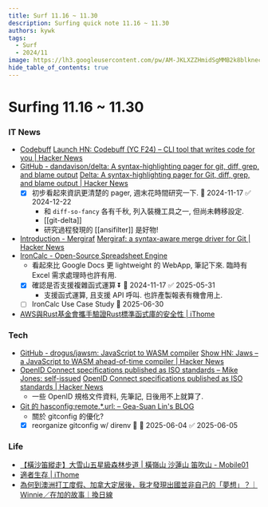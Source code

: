 ```yaml
---
title: Surf 11.16 ~ 11.30
description: Surfing quick note 11.16 ~ 11.30
authors: kywk
tags:
  - Surf
  - 2024/11
image: https://lh3.googleusercontent.com/pw/AM-JKLXZZHmidSgMMB2k8blkneclNRysPXLr__G7rZ4hPi2sN0jC67PHAbX1MyFj8hQX_MTZ6bwIMPwCyu2fu1bU0ZXSX09eu-OlSDb4U-9haUS_wgnVPLaCM6WQLsRbsnocF8X5Edmt35rDjytljbNEMsaf8A=w800-no?authuser=0
hide_table_of_contents: true
---
```


Surfing 11.16 ~ 11.30
==================

### IT News

- [Codebuff](https://www.codebuff.com/) [Launch HN: Codebuff (YC F24) – CLI tool that writes code for you | Hacker News](https://news.ycombinator.com/item?id=42078536) 
- [GitHub - dandavison/delta: A syntax-highlighting pager for git, diff, grep, and blame output](https://github.com/dandavison/delta) [Delta: A syntax-highlighting pager for Git, diff, grep, and blame output | Hacker News](https://news.ycombinator.com/item?id=42091365)
	- [x] 初步看起來資訊更清楚的 pager, 週末花時間研究一下. 📅 2024-11-17 ✅ 2024-12-22
		-  和 `diff-so-fancy` 各有千秋, 列入裝機工具之一, 但尚未轉移設定.
		- [[git-delta]] 
		- 研究過程發現的 [[ansifilter]] 是好物!
- [Introduction - Mergiraf](https://mergiraf.org/) [Mergiraf: a syntax-aware merge driver for Git | Hacker News](https://news.ycombinator.com/item?id=42093756)
- [IronCalc - Open-Source Spreadsheet Engine](https://www.ironcalc.com/)
	- 看起來比 Google Docs 更 lightweight 的 WebApp, 筆記下來. 臨時有 Excel 需求處理時也許有用.
	- [x] 確認是否支援複雜函式運算 ⏬ 📅 2024-11-17 ✅ 2025-05-31
		- 支援函式運算, 且支援 API 呼叫. 也許產製報表有機會用上.
	- [ ] IronCalc Use Case Study 📅 2025-06-30
- [AWS與Rust基金會攜手驗證Rust標準函式庫的安全性 | iThome](https://www.ithome.com.tw/news/166158)

### Tech

- [GitHub - drogus/jawsm: JavaScript to WASM compiler](https://github.com/drogus/jawsm)  [Show HN: Jaws – a JavaScript to WASM ahead-of-time compiler | Hacker News](https://news.ycombinator.com/item?id=42095879)
- [OpenID Connect specifications published as ISO standards – Mike Jones: self-issued](https://self-issued.info/?p=2573) [OpenID Connect specifications published as ISO standards | Hacker News](https://news.ycombinator.com/item?id=42101181)
	- 一些 OpenID 規格文件資料, 先筆記, 日後用不上就算了.
- [Git 的 hasconfig:remote.\*.url: – Gea-Suan Lin's BLOG](https://blog.gslin.org/archives/2024/11/25/12100/git-%e7%9a%84-hasconfigremote-url/)
	- 關於 gitconfig 的優化? 
	- [x] reorganize gitconfig w/ direnv 🔺 📅 2025-06-04 ✅ 2025-06-05

### Life

- [【橫沙笛縱走】大雪山五星級森林步道 | 橫嶺山 沙蓮山 笛吹山 - Mobile01](https://www.mobile01.com/topicdetail.php?f=628&t=7045521)
- [適者生存 | iThome](https://www.ithome.com.tw/voice/166157)
- [為何到澳洲打工度假、加拿大定居後，我才發現出國並非自己的「夢想」？｜Ｗinnie／在加的故事｜換日線](https://crossing.cw.com.tw/article/19453)
